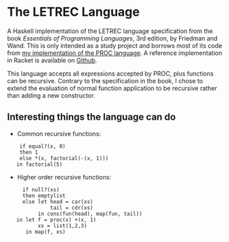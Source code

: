 # The LETREC Language

A Haskell implementation of the LETREC language specification from the book *Essentials of Programming Languages*, 3rd edition, by Friedman and Wand. This is only intended as a study project and borrows most of its code from [my implementation of the PROC language](https://github.com/groscoe/friedman-wand-proc-language). A reference implementation in Racket is available on [Github](https://github.com/mwand/eopl3).

This language accepts all expressions accepted by PROC, plus functions can be recursive. Contrary to the specification in the book, I chose to extend the evaluation of normal function application to be recursive rather than adding a new constructor.

## Interesting things the language can do

  - Common recursive functions: 
  ```letproc factorial(x) =
      if equal?(x, 0)
      then 1
      else *(x, factorial(-(x, 1)))
     in factorial(5)
  ```
     
  - Higher order recursive functions:
  ```letproc map(fun, xs) = 
       if null?(xs)
       then emptylist
       else let head = car(xs)
                tail = cdr(xs)
            in cons(fun(head), map(fun, tail))
     in let f = proc(x) +(x, 1)
            xs = list(1,2,3)
        in map(f, xs)
  ```
